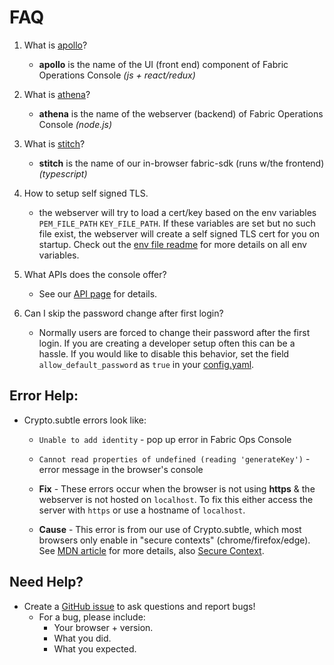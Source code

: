 # FAQ

1. What is [apollo](https://github.com/hyperledger-labs/fabric-operations-console/tree/main/packages/apollo)?
	- **apollo** is the name of the UI (front end) component of Fabric Operations Console *(js + react/redux)*

1. What is [athena](https://github.com/hyperledger-labs/fabric-operations-console/tree/main/packages/athena)?
	- **athena** is the name of the webserver (backend) of Fabric Operations Console *(node.js)*

1. What is [stitch](https://github.com/hyperledger-labs/fabric-operations-console/tree/main/packages/stitch)?
	- **stitch** is the name of our in-browser fabric-sdk (runs w/the frontend) *(typescript)*

1. How to setup self signed TLS.
	- the webserver will try to load a cert/key based on the env variables `PEM_FILE_PATH` `KEY_FILE_PATH`. If these variables are set but no such file exist, the webserver will create a self signed TLS cert for you on startup. Check out the [env file readme](./packages/athena/env/README.md) for more details on all env variables.

1. What APIs does the console offer?
	- See our [API page](./docs/apis.md) for details.

1. Can I skip the password change after first login?
	- Normally users are forced to change their password after the first login. If you are creating a developer setup often this can be a hassle. If you would like to disable this behavior, set the field `allow_default_password` as `true` in your [config.yaml](https://github.com/hyperledger-labs/fabric-operations-console/blob/main/docker/console/env/config.yaml).

## Error Help:

- Crypto.subtle errors look like:
	- `Unable to add identity` - pop up error in Fabric Ops Console

	- `Cannot read properties of undefined (reading 'generateKey')` - error message in the browser's console

	- **Fix** - These errors occur when the browser is not using **https** & the webserver is not hosted on `localhost`. To fix this either access the server with `https` or use a hostname of `localhost`.

	- **Cause** - This error is from our use of Crypto.subtle, which most browsers only enable in "secure contexts" (chrome/firefox/edge). See [MDN article](https://developer.mozilla.org/en-US/docs/Web/API/Crypto/subtle) for more details, also [Secure Context](https://developer.mozilla.org/en-US/docs/Web/Security/Secure_Contexts#when_is_a_context_considered_secure).

## Need Help?
- Create a [GitHub issue](https://github.com/hyperledger-labs/fabric-operations-console/issues) to ask questions and report bugs!
	- For a bug, please include:
		- Your browser + version.
		- What you did.
		- What you expected.
